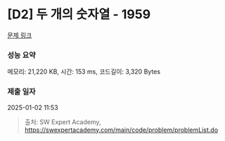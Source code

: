 # [D2] 두 개의 숫자열 - 1959 

[문제 링크](https://swexpertacademy.com/main/code/problem/problemDetail.do?contestProbId=AV5PpoFaAS4DFAUq) 

### 성능 요약

메모리: 21,220 KB, 시간: 153 ms, 코드길이: 3,320 Bytes

### 제출 일자

2025-01-02 11:53



> 출처: SW Expert Academy, https://swexpertacademy.com/main/code/problem/problemList.do